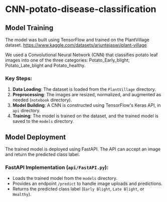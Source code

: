 # CNN-potato-disease-classification

## Model Training

The model was built using TensorFlow and trained on the PlantVillage dataset. 
https://www.kaggle.com/datasets/arjuntejaswi/plant-village

We used a Convolutional Neural Network (CNN) that classifies potato leaf images into one of the three categories: Potato_Early_blight; Potato_Late_blight and Potato_healthy.


### Key Steps:
1. **Data Loading**: The dataset is loaded from the `PlantVillage` directory.
2. **Preprocessing**: The images are resized, normalized, and augmented as needed (`notebook` directory).
3. **Model Building**: A CNN is constructed using TensorFlow's Keras API, in `api` directory. 
4. **Training**: The model is trained on the dataset, and the trained model is saved to the `models` directory.

## Model Deployment

The trained model is deployed using FastAPI. The API can accept an image and return the predicted class label.

### FastAPI Implementation (`api/FastAPI.py`):
- Loads the trained model from the `models` directory.
- Provides an endpoint `/predict` to handle image uploads and predictions.
- Returns the predicted class label (`Early Blight`, `Late Blight`, or `Healthy`).

